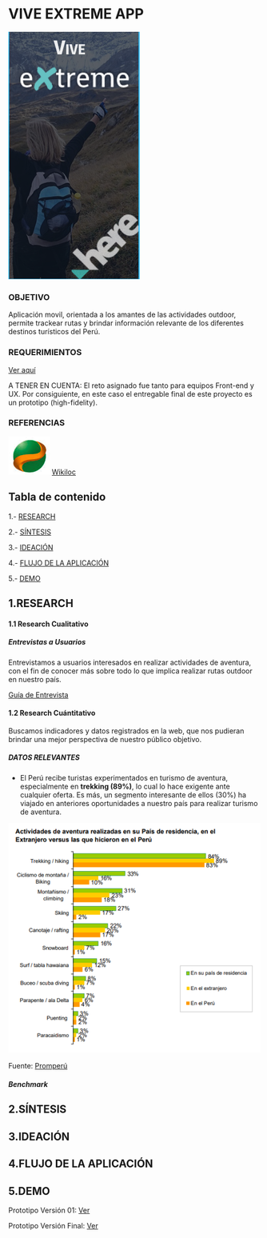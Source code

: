 # VIVE EXTREME APP

![logo](assets/images/preview.PNG)

### **OBJETIVO**
Aplicación movil, orientada a los amantes de las actividades outdoor, permite trackear rutas y brindar información relevante de los diferentes destinos turísticos del Perú.

### **REQUERIMIENTOS**
   [Ver aquí](https://drive.google.com/file/d/1GNGlul4f9GDqBRn-mbMdxyo7wlBGFj35/view?usp=sharing)
   
   A TENER EN CUENTA: El reto asignado fue tanto para equipos Front-end y UX. Por consiguiente, en este caso el entregable final de este proyecto es un prototipo (high-fidelity).


### **REFERENCIAS**
![referencia](assets/images/wikiloc.PNG) [Wikiloc](https://es.wikiloc.com/)



## Tabla de contenido

1.- [RESEARCH](#research)

2.- [SÍNTESIS](#sintesis)

3.- [IDEACIÓN](#ideación)

4.- [FLUJO DE LA APLICACIÓN](#flujo-de-la-aplicación)

5.- [DEMO](#demo)


## 1.RESEARCH
#### 1.1 Research Cualitativo
##### Entrevistas a Usuarios

Entrevistamos a usuarios interesados en realizar actividades de aventura, con el fin de conocer más sobre todo lo que implica realizar rutas outdoor en nuestro país.

[Guía de Entrevista](https://docs.google.com/document/d/1d3CMoJnxAI2V1TIg_0NI9_p1XIugrvIn4AILy7kCLC0/edit?usp=sharing)


#### 1.2 Research Cuántitativo

Buscamos indicadores y datos registrados en la web, que nos pudieran brindar una mejor perspectiva de nuestro público objetivo.

##### DATOS RELEVANTES
 - El Perú recibe turistas experimentados en turismo de aventura, especialmente en **trekking (89%)**,
lo cual lo hace exigente ante cualquier oferta. Es más, un segmento interesante de ellos (30%) ha
viajado en anteriores oportunidades a nuestro país para realizar turismo de aventura.

![bars](assets/images/bars_map.PNG)

Fuente: [Promperú](https://www.promperu.gob.pe/TurismoIN/Uploads/temp/Uploads_mercados_y_segmentos_segmentos_1005_Publicacion-Perfil-del-Turista-de-Aventura.pdf)
##### Benchmark 

## 2.SÍNTESIS
## 3.IDEACIÓN
## 4.FLUJO DE LA APLICACIÓN
## 5.DEMO
Prototipo Versión 01: [Ver](https://marvelapp.com/5d52846)

Prototipo Versión Final: [Ver](https://marvelapp.com/6af43i3/screen/42130117)